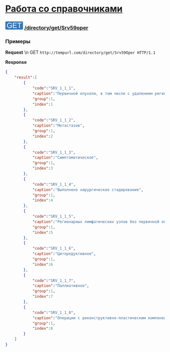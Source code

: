 [Работа со справочниками](../../../index.md)
=========================================

### ![GET](../../../../../img/get.png) [/directory/get/Srv59oper](../index.md)

### Примеры

**Request** \n GET `http://tempurl.com/directory/get/Srv59Oper HTTP/1.1`

**Response**

```json
{
    "result":[
        {
            "code":"SRV_1_1_1",
            "caption":"Первичной опухоли, в том числе с удалением регионарных лимфатических узлов",
            "group":1,
            "index":1
        },
        {
            "code":"SRV_1_1_2",
            "caption":"Метастазов",
            "group":1,
            "index":2
        },
        {
            "code":"SRV_1_1_3",
            "caption":"Симптоматическое",
            "group":1,
            "index":3
        },
        {
            "code":"SRV_1_1_4",
            "caption":"Выполнено хирургическое стадирование",
            "group":1,
            "index":4
        },
        {
            "code":"SRV_1_1_5",
            "caption":"Регионарных лимфатических узлов без первичной опухоли",
            "group":1,
            "index":5
        },
        {
            "code":"SRV_1_1_6",
            "caption":"Циторедуктивное",
            "group":1,
            "index":6
        },
        {
            "code":"SRV_1_1_7",
            "caption":"Паллиативное",
            "group":1,
            "index":7
        },
        {
            "code":"SRV_1_1_8",
            "caption":"Операции с реконструктивно-пластическим компонентом, в т.ч. установка импланта",
            "group":1,
            "index":8
        }
    ]
}
```